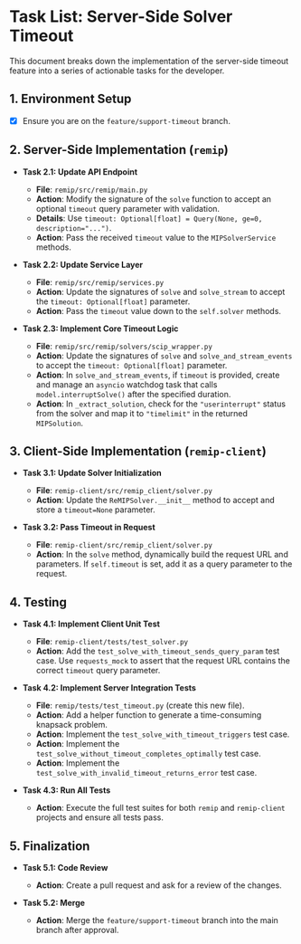 # Task List: Server-Side Solver Timeout

This document breaks down the implementation of the server-side timeout feature into a series of actionable tasks for the developer.

## 1. Environment Setup

- [x] Ensure you are on the `feature/support-timeout` branch.

## 2. Server-Side Implementation (`remip`)

-   **Task 2.1: Update API Endpoint**
    -   **File**: `remip/src/remip/main.py`
    -   **Action**: Modify the signature of the `solve` function to accept an optional `timeout` query parameter with validation.
    -   **Details**: Use `timeout: Optional[float] = Query(None, ge=0, description="...")`.
    -   **Action**: Pass the received `timeout` value to the `MIPSolverService` methods.

-   **Task 2.2: Update Service Layer**
    -   **File**: `remip/src/remip/services.py`
    -   **Action**: Update the signatures of `solve` and `solve_stream` to accept the `timeout: Optional[float]` parameter.
    -   **Action**: Pass the `timeout` value down to the `self.solver` methods.

-   **Task 2.3: Implement Core Timeout Logic**
    -   **File**: `remip/src/remip/solvers/scip_wrapper.py`
    -   **Action**: Update the signatures of `solve` and `solve_and_stream_events` to accept the `timeout: Optional[float]` parameter.
    -   **Action**: In `solve_and_stream_events`, if `timeout` is provided, create and manage an `asyncio` watchdog task that calls `model.interruptSolve()` after the specified duration.
    -   **Action**: In `_extract_solution`, check for the `"userinterrupt"` status from the solver and map it to `"timelimit"` in the returned `MIPSolution`.

## 3. Client-Side Implementation (`remip-client`)

-   **Task 3.1: Update Solver Initialization**
    -   **File**: `remip-client/src/remip_client/solver.py`
    -   **Action**: Update the `ReMIPSolver.__init__` method to accept and store a `timeout=None` parameter.

-   **Task 3.2: Pass Timeout in Request**
    -   **File**: `remip-client/src/remip_client/solver.py`
    -   **Action**: In the `solve` method, dynamically build the request URL and parameters. If `self.timeout` is set, add it as a query parameter to the request.

## 4. Testing

-   **Task 4.1: Implement Client Unit Test**
    -   **File**: `remip-client/tests/test_solver.py`
    -   **Action**: Add the `test_solve_with_timeout_sends_query_param` test case. Use `requests_mock` to assert that the request URL contains the correct `timeout` query parameter.

-   **Task 4.2: Implement Server Integration Tests**
    -   **File**: `remip/tests/test_timeout.py` (create this new file).
    -   **Action**: Add a helper function to generate a time-consuming knapsack problem.
    -   **Action**: Implement the `test_solve_with_timeout_triggers` test case.
    -   **Action**: Implement the `test_solve_without_timeout_completes_optimally` test case.
    -   **Action**: Implement the `test_solve_with_invalid_timeout_returns_error` test case.

-   **Task 4.3: Run All Tests**
    -   **Action**: Execute the full test suites for both `remip` and `remip-client` projects and ensure all tests pass.

## 5. Finalization

-   **Task 5.1: Code Review**
    -   **Action**: Create a pull request and ask for a review of the changes.

-   **Task 5.2: Merge**
    -   **Action**: Merge the `feature/support-timeout` branch into the main branch after approval.
